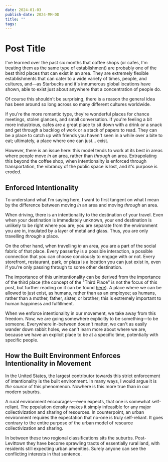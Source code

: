 ```yaml
---
date: 2024-01-03
publish-date: 2024-MM-DD
title: ""
tags:
---
```


# Post Title

I've learned over the past six months that coffee shops (or cafes, I'm treating them as the same type of establishment) are probably one of the best third places that can exist in an area. They are extremely flexible establishments that can cater to a wide variety of times, people, and cultures, and&mdash;as Starbucks and it's innumerous global locations have shown, able to exist just about anywhere that a concentration of people do.

Of course this shouldn't be surprising, there is a reason the general idea has been around so long across so many different cultures worldwide.

If you're the more romantic type, they're wonderful places for chance meetings, stolen glances, and small conversation. If you're feeling a bit more industrious, cafes are a great place to sit down with a drink or a snack and get through a backlog of work or a stack of papers to read. They can be a place to catch up with friends you haven't seen in a while over a bite to eat; ultimately, a place where one can just&hellip; exist.

However, there is an issue here: this model tends to work at its best in areas where people move _in_ an area, rather than _through_ an area. Extrapolating this beyond the coffee shop, when intentionality is enforced through transportation, the vibrancy of the public space is lost, and it's purpose is eroded.

## Enforced Intentionality

To understand what I'm saying here, I want to first tangent on what I mean by the difference between moving _in_ an area and moving _through_ an area.

When driving, there is an intentionality to the destination of your travel. Even when your destination is immediately unknown, your end destination is unlikely to be right where you are; you are separate from the environment you are in, insulated by a layer of metal and glass. Thus, you are only travelling _through_ a place.

On the other hand, when travelling _in_ an area, you are a part of the social fabric of that place. Every passerby is a possible interaction, a possible connection that you can choose conciously to engage with or not. Every storefront, restaurant, park, or plaza is a location you can just exist in, even if you're only passing through to some other destination.

The importance of this unintentionality can be derived from the importance of the third place (the concept of the "Third Place" is not the focus of this post, but further reading on it can be found [here](link)). A place where we can be allowed to just exist, as humans, rather than as an employee; as humans, rather than a mother, father, sister, or brother; this is extremely important to human happiness and fulfillment.

When we enforce intentionality in our movement, we take away from this freedom. Now, we are going somewhere explicitly to be something&mdash;to be someone. Everywhere in-between doesn't matter, we can't as easily wander down rabbit holes, we can't learn more about where we are, because we have an explicit place to be at a specific time, potentially with specific people.

## How the Built Environment Enforces Intentionality in Movement

In the United States, the largest contributor towards this strict enforcement of intentionality is the built environment. In many ways, I would argue it is *the source* of this phenomenon. Nowhere is this more true than in our modern suburbs.

A rural environment encourages&mdash;even expects, that one is somewhat self-reliant. The population density makes it simply infeasible for any major collectivization and sharing of resources. In counterpoint, an urban environment requires the expectation that no-one is truly self-reliant. It goes contrary to the entire purpose of the urban model of resource collectivization and sharing.

In between these two regional classifications sits the suburbs. Post-Levittown they have become sprawling tracts of essentially rural land, with residents still expecting urban amenities. Surely anyone can see the conflicting interests in that sentence.


